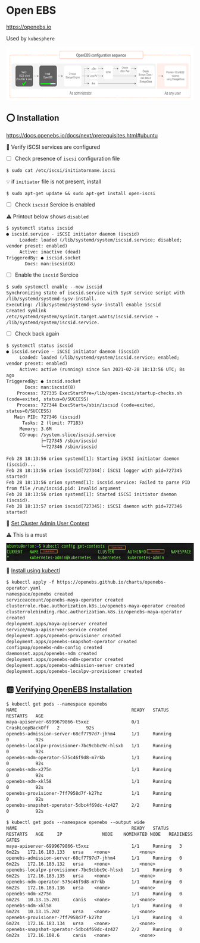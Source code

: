 # Open EBS


https://openebs.io

Used by `kubesphere`

<img src="images/1-config-sequence.svg" width="657" height="145"> </img>

## :o: Installation

https://docs.openebs.io/docs/next/prerequisites.html#ubuntu

:round_pushpin: Verify iSCSI services are configured

- [ ] Check presence of `iscsi` configuration file  

```
$ sudo cat /etc/iscsi/initiatorname.iscsi
```

:bulb: if `ìnitiator` file is not present, install

```
$ sudo apt-get update && sudo apt-get install open-iscsi
```

- [ ] Check `iscsid` Sercice is enabled

:warning: Printout below shows `disabled` 

```
$ systemctl status iscsid 
● iscsid.service - iSCSI initiator daemon (iscsid)
     Loaded: loaded (/lib/systemd/system/iscsid.service; disabled; vendor preset: enabled)
     Active: inactive (dead)
TriggeredBy: ● iscsid.socket
       Docs: man:iscsid(8)
```

- [ ] Enable the `iscsid` Sercice

```
$ sudo systemctl enable --now iscsid
Synchronizing state of iscsid.service with SysV service script with /lib/systemd/systemd-sysv-install.
Executing: /lib/systemd/systemd-sysv-install enable iscsid
Created symlink /etc/systemd/system/sysinit.target.wants/iscsid.service → /lib/systemd/system/iscsid.service.
```

- [ ] Check back again

```
$ systemctl status iscsid 
● iscsid.service - iSCSI initiator daemon (iscsid)
     Loaded: loaded (/lib/systemd/system/iscsid.service; enabled; vendor preset: enabled)
     Active: active (running) since Sun 2021-02-28 18:13:56 UTC; 8s ago
TriggeredBy: ● iscsid.socket
       Docs: man:iscsid(8)
    Process: 727335 ExecStartPre=/lib/open-iscsi/startup-checks.sh (code=exited, status=0/SUCCESS)
    Process: 727344 ExecStart=/sbin/iscsid (code=exited, status=0/SUCCESS)
   Main PID: 727346 (iscsid)
      Tasks: 2 (limit: 77183)
     Memory: 3.6M
     CGroup: /system.slice/iscsid.service
             ├─727345 /sbin/iscsid
             └─727346 /sbin/iscsid

Feb 28 18:13:56 orion systemd[1]: Starting iSCSI initiator daemon (iscsid)...
Feb 28 18:13:56 orion iscsid[727344]: iSCSI logger with pid=727345 started!
Feb 28 18:13:56 orion systemd[1]: iscsid.service: Failed to parse PID from file /run/iscsid.pid: Invalid argument
Feb 28 18:13:56 orion systemd[1]: Started iSCSI initiator daemon (iscsid).
Feb 28 18:13:57 orion iscsid[727345]: iSCSI daemon with pid=727346 started!
```


:round_pushpin: [Set Cluster Admin User Context](https://docs.openebs.io/docs/next/installation.html#set-cluster-admin-user-context)

:warning: This is a must

<img src="images/kube-context.png" width="658" height="48"> </img>


:round_pushpin: [Install using kubectl](https://docs.openebs.io/docs/next/installation.html#installation-through-kubectl)

```
$ kubectl apply -f https://openebs.github.io/charts/openebs-operator.yaml
namespace/openebs created
serviceaccount/openebs-maya-operator created
clusterrole.rbac.authorization.k8s.io/openebs-maya-operator created
clusterrolebinding.rbac.authorization.k8s.io/openebs-maya-operator created
deployment.apps/maya-apiserver created
service/maya-apiserver-service created
deployment.apps/openebs-provisioner created
deployment.apps/openebs-snapshot-operator created
configmap/openebs-ndm-config created
daemonset.apps/openebs-ndm created
deployment.apps/openebs-ndm-operator created
deployment.apps/openebs-admission-server created
deployment.apps/openebs-localpv-provisioner created
```

## :ab: [Verifying OpenEBS Installation](https://docs.openebs.io/docs/next/installation.html#verifying-openebs-installation)

```
$ kubectl get pods --namespace openebs
NAME                                           READY   STATUS             RESTARTS   AGE
maya-apiserver-6999679866-t5xxz                0/1     CrashLoopBackOff   2          92s
openebs-admission-server-68cf7797d7-jhhm4      1/1     Running            0          92s
openebs-localpv-provisioner-7bc9cbbc9c-hlsxb   1/1     Running            0          92s
openebs-ndm-operator-575c46f9d8-m7rkb          1/1     Running            0          92s
openebs-ndm-x275n                              1/1     Running            0          92s
openebs-ndm-xkl58                              1/1     Running            0          92s
openebs-provisioner-7ff7958d7f-k27hz           1/1     Running            0          92s
openebs-snapshot-operator-5dbc4f69dc-4z427     2/2     Running            0          92s
```

```
$ kubectl get pods --namespace openebs --output wide
NAME                                           READY   STATUS    RESTARTS   AGE     IP               NODE    NOMINATED NODE   READINESS GATES
maya-apiserver-6999679866-t5xxz                1/1     Running   3          6m22s   172.16.183.133   ursa    <none>           <none>
openebs-admission-server-68cf7797d7-jhhm4      1/1     Running   0          6m22s   172.16.183.132   ursa    <none>           <none>
openebs-localpv-provisioner-7bc9cbbc9c-hlsxb   1/1     Running   0          6m22s   172.16.183.135   ursa    <none>           <none>
openebs-ndm-operator-575c46f9d8-m7rkb          1/1     Running   0          6m22s   172.16.183.136   ursa    <none>           <none>
openebs-ndm-x275n                              1/1     Running   0          6m22s   10.13.15.201     canis   <none>           <none>
openebs-ndm-xkl58                              1/1     Running   0          6m22s   10.13.15.202     ursa    <none>           <none>
openebs-provisioner-7ff7958d7f-k27hz           1/1     Running   0          6m22s   172.16.183.134   ursa    <none>           <none>
openebs-snapshot-operator-5dbc4f69dc-4z427     2/2     Running   0          6m22s   172.16.108.6     canis   <none>           <none>
```


